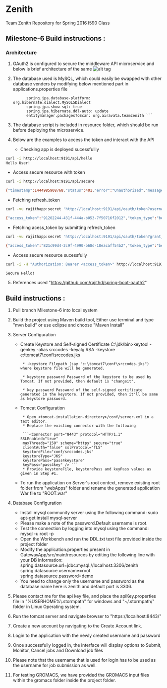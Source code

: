 # Zenith
Team Zenith Repository for Spring 2016 I590 Class

## Milestone-6 Build instructions :

### Architecture

1. OAuth2 is configured to secure the middleware API microservice and below is brief architecture of the same
   ![alt tag](https://github.com/airavata-courses/TeamZenith/blob/Milestone-6/ReadMe%20content/oauth.png)
2. The database used is MySQL, which could easily be swapped with other database venders by modifying below mentioned part in applications.properties file
   ```# Hibernate 
         spring.jpa.database-platform: org.hibernate.dialect.MySQL5Dialect 
         spring.jpa.show-sql: true 
         spring.jpa.hibernate.ddl-auto: update 
         entitymanager.packagesToScan: org.airavata.teamzenith ```
3. The database script is included in resource folder, which should be run before deploying the microservice.
4. Below are the examples to access the token and interact with the API

   * Checking app is deployed sucessfullly
```sh
curl -i http://localhost:9191/api/hello
Hello User!
```
   * Access secure resource with token
```sh
curl -i http://localhost:9191/api/secure

{"timestamp":1444985908768,"status":401,"error":"Unauthorized","message":"Access Denied","path":"/api/secure"}
```

   * Fetching refresh_token
```sh
curl -vu rajithapp:secret 'http://localhost:9191/api/oauth/token?username=admin&password=admin&grant_type=password'

{"access_token":"91202244-431f-444a-b053-7f50716f2012","token_type":"bearer","refresh_token":"e6f8624f-213d-4343-a971-980e83f734be","expires_in":1738,"scope":"read write"}
```

   * Fetching acess_token by submitting refresh_token
```sh
curl -vu rajithapp:secret 'http://localhost:9191/api/oauth/token?grant_type=refresh_token&refresh_token=<refresh_token>'

{"access_token":"821c99d4-2c9f-4990-b68d-18eacaff54b2","token_type":"bearer","refresh_token":"e6f8624f-213d-4343-a971-980e83f734be","expires_in":1799,"scope":"read write"}
```

   * Access secure resource sucessfully
```sh
curl -i -H "Authorization: Bearer <access_token>" http://localhost:9191/api/secure

Secure Hello!
```

5. References used "https://github.com/rajithd/spring-boot-oauth2"


## Build instructions :

1. Pull branch Milestone-6 into local system
2. Build the project using Maven build tool, Either use terminal and type "mvn build" or use eclipse and choose "Maven Install"
3. Server Configuration
    * Create Keystore and Self-signed Certificate
        C:\jdk\bin>keytool -genkey -alias srccodes -keyalg RSA -keystore c:\tomcat7\conf\srccodes.jks
        
           * -keystore Filepath (say "c:\tomcat7\conf\srccodes.jks") where keystore file will be generated.

           * keystore password Password of the keystore to be used by Tomcat. If not provided, then default is "changeit".

           * key password Password of the self-signed certificate generated in the keystore. If not provided, then it'll be same as keystore password.
    * Tomcat Configuration
    
           * Open <tomcat-installation-directory>/conf/server.xml in a text editor.
           * Replace the existing connector with the following
           
           ```<Connector port="8443" protocol="HTTP/1.1" SSLEnabled="true"
           maxThreads="150" scheme="https" secure="true"
           clientAuth="false" sslProtocol="TLS"
           keystoreFile="conf/srccodes.jks"
           keystoreType="JKS"
           keystorePass="pass4keystore"
           keyPass="pass4key" /> ```
           * Provide keystoreFile, keystorePass and keyPass values as given in Step #1.
    *  To run the application on Server's root context, remove existing root folder from "webApps" folder and rename the generated application War file to "ROOT.war"


4. Database Configuration
     * Install mysql community server using the following command:
            sudo apt-get install mysql-server
     * Please make a note of the password.Default username is root.
     * Test the connection by logging into mysql using the command:
            mysql -u root -p
     * Open the Workbench and run the DDL.txt text file provided inside the project folder
     * Modify the application.properties present in GatewayApp/src/main/resources by editing the following line with your DB information:
            spring.datasource.url=jdbc:mysql://localhost:3306/zenith
            spring.datasource.username=root
            spring.datasource.password=demo
     * You need to change only the username and password as the database name here is zenith and default port is 3306.
5. Please contact me for the api key file, and place the apiKey.properties file in "%USERHOME%\\.stormpath" for windows and "~/.stormpath/" folder in Linux Operating system. 
6. Run the tomcat server and navigate browser to "https://localhost:8443/"
7. Create a new account by navigating to the Create Account link.
8. Login to the application with the newly created username and password
9. Once successfully logged in, the interface will display options to Submit, Monitor, Cancel jobs and Download job files
10. Please note that the username that is used for login has to be used as the username for job submission as well.
11. For testing GROMACS, we have provided the GROMACS input files within the gromacs folder inside the project folder.

